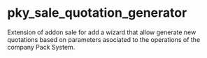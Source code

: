 # pky_sale_quotation_generator
Extension of addon sale for add a wizard that allow generate new quotations based on parameters asociated to the operations of the company Pack System.
